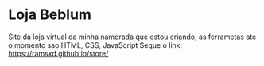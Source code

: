 # Loja Beblum
Site da loja virtual da minha namorada que estou criando, as ferrametas ate o momento sao HTML, CSS, JavaScript
Segue o link:
https://ramsxd.github.io/store/
